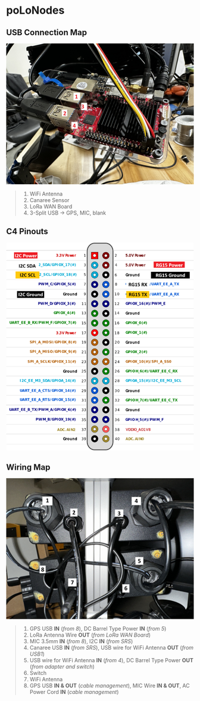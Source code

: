 # poLoNodes
## USB Connection Map 


![polo_USB.JPG](https://github.com/mi3nts/poLoNodes/blob/main/Resources/Images/polo_USB.JPG)

> 1. WiFi Antenna
> 2. Canaree Sensor
> 3. LoRa WAN Board
> 4. 3-Split USB -> GPS, MIC, blank


## C4 Pinouts 


![c4_pinmap.png](https://github.com/mi3nts/poLoNodes/blob/main/Resources/Images/c4_pinmap.png)


## Wiring Map 

![Box_hole.JPG](https://github.com/mi3nts/poLoNodes/blob/main/Resources/Images/IMG_6718.JPG)

> 1. GPS USB **IN** (*from 8*), DC Barrel Type Power **IN** (*from 5*)
> 2. LoRa Antenna Wire **OUT** (*from LoRa WAN Board*) 
> 3. MIC 3.5mm **IN** (*from 8*), I2C **IN** (*from SRS*)
> 4. Canaree USB **IN** (*from SRS*), USB wire for WiFi Antenna **OUT** (*from USB1*)
> 5. USB wire for WiFi Antenna **IN** (*from 4*),  DC Barrel Type Power **OUT** (*from adapter and switch*)
> 6. Switch
> 7. WiFi Antenna
> 8. GPS USB **IN & OUT** (*cable management*), MIC Wire **IN & OUT**, AC Power Cord **IN** (*cable management*) 
